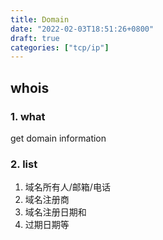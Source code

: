 ```yaml
---
title: Domain
date: "2022-02-03T18:51:26+0800"
draft: true
categories: ["tcp/ip"]
---
```


## whois

### 1. what

get domain information

### 2. list

1. 域名所有人/邮箱/电话
2. 域名注册商
3. 域名注册日期和
4. 过期日期等

##
